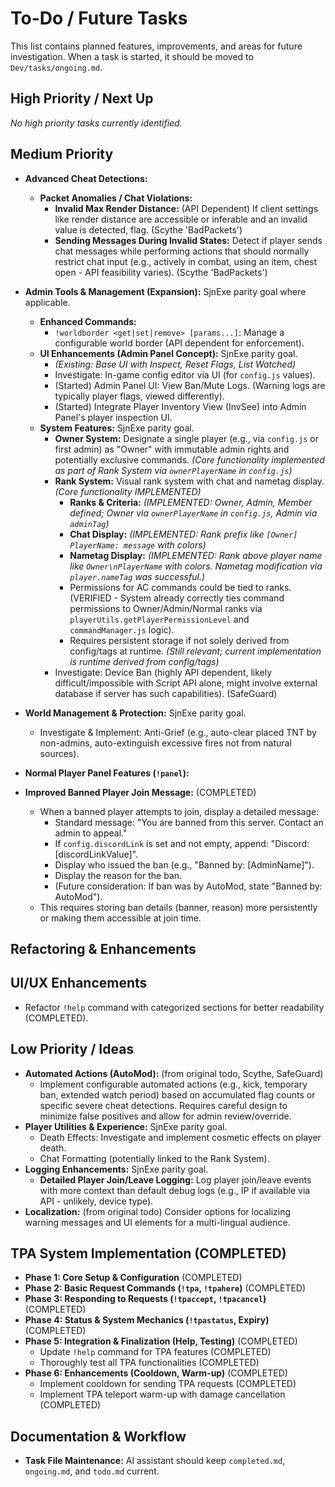 # To-Do / Future Tasks

This list contains planned features, improvements, and areas for future investigation. When a task is started, it should be moved to `Dev/tasks/ongoing.md`.

## High Priority / Next Up
*No high priority tasks currently identified.*

## Medium Priority

*   **Advanced Cheat Detections:**
    *   **Packet Anomalies / Chat Violations:**
        *   **Invalid Max Render Distance:** (API Dependent) If client settings like render distance are accessible or inferable and an invalid value is detected, flag. (Scythe 'BadPackets')
        *   **Sending Messages During Invalid States:** Detect if player sends chat messages while performing actions that should normally restrict chat input (e.g., actively in combat, using an item, chest open - API feasibility varies). (Scythe 'BadPackets')

*   **Admin Tools & Management (Expansion):** SjnExe parity goal where applicable.
    *   **Enhanced Commands:**
        *   `!worldborder <get|set|remove> [params...]`: Manage a configurable world border (API dependent for enforcement).
    *   **UI Enhancements (Admin Panel Concept):** SjnExe parity goal.
        *   *(Existing: Base UI with Inspect, Reset Flags, List Watched)*
        *   Investigate: In-game config editor via UI (for `config.js` values).
        *   (Started) Admin Panel UI: View Ban/Mute Logs. (Warning logs are typically player flags, viewed differently).
        *   (Started) Integrate Player Inventory View (InvSee) into Admin Panel's player inspection UI.
    *   **System Features:** SjnExe parity goal.
        *   **Owner System:** Designate a single player (e.g., via `config.js` or first admin) as "Owner" with immutable admin rights and potentially exclusive commands. *(Core functionality implemented as part of Rank System via `ownerPlayerName` in `config.js`)*
        *   **Rank System:** Visual rank system with chat and nametag display. *(Core functionality IMPLEMENTED)*
            -   **Ranks & Criteria:** *(IMPLEMENTED: Owner, Admin, Member defined; Owner via `ownerPlayerName` in `config.js`, Admin via `adminTag`)*
            -   **Chat Display:** *(IMPLEMENTED: Rank prefix like `[Owner] PlayerName: message` with colors)*
            -   **Nametag Display:** *(IMPLEMENTED: Rank above player name like `Owner\nPlayerName` with colors. Nametag modification via `player.nameTag` was successful.)*
            -   Permissions for AC commands could be tied to ranks. (VERIFIED - System already correctly ties command permissions to Owner/Admin/Normal ranks via `playerUtils.getPlayerPermissionLevel` and `commandManager.js` logic).
            -   Requires persistent storage if not solely derived from config/tags at runtime. *(Still relevant; current implementation is runtime derived from config/tags)*
        *   Investigate: Device Ban (highly API dependent, likely difficult/impossible with Script API alone, might involve external database if server has such capabilities). (SafeGuard)

*   **World Management & Protection:** SjnExe parity goal.
    *   Investigate & Implement: Anti-Grief (e.g., auto-clear placed TNT by non-admins, auto-extinguish excessive fires not from natural sources).

*   **Normal Player Panel Features (`!panel`):**

*   **Improved Banned Player Join Message:** (COMPLETED)
    - When a banned player attempts to join, display a detailed message:
      - Standard message: "You are banned from this server. Contact an admin to appeal."
      - If `config.discordLink` is set and not empty, append: "Discord: [discordLinkValue]".
      - Display who issued the ban (e.g., "Banned by: [AdminName]").
      - Display the reason for the ban.
      - (Future consideration: If ban was by AutoMod, state "Banned by: AutoMod").
    - This requires storing ban details (banner, reason) more persistently or making them accessible at join time.

## Refactoring & Enhancements

## UI/UX Enhancements
- Refactor `!help` command with categorized sections for better readability (COMPLETED).

## Low Priority / Ideas

*   **Automated Actions (AutoMod):** (from original todo, Scythe, SafeGuard)
    *   Implement configurable automated actions (e.g., kick, temporary ban, extended watch period) based on accumulated flag counts or specific severe cheat detections. Requires careful design to minimize false positives and allow for admin review/override.
*   **Player Utilities & Experience:** SjnExe parity goal.
    *   Death Effects: Investigate and implement cosmetic effects on player death.
    *   Chat Formatting (potentially linked to the Rank System).
*   **Logging Enhancements:** SjnExe parity goal.
    *   **Detailed Player Join/Leave Logging:** Log player join/leave events with more context than default debug logs (e.g., IP if available via API - unlikely, device type).
*   **Localization:** (from original todo) Consider options for localizing warning messages and UI elements for a multi-lingual audience.

## TPA System Implementation (COMPLETED)
- **Phase 1: Core Setup & Configuration** (COMPLETED)
- **Phase 2: Basic Request Commands (`!tpa`, `!tpahere`)** (COMPLETED)
- **Phase 3: Responding to Requests (`!tpaccept`, `!tpacancel`)** (COMPLETED)
- **Phase 4: Status & System Mechanics (`!tpastatus`, Expiry)** (COMPLETED)
- **Phase 5: Integration & Finalization (Help, Testing)** (COMPLETED)
  - Update `!help` command for TPA features (COMPLETED)
  - Thoroughly test all TPA functionalities (COMPLETED)
- **Phase 6: Enhancements (Cooldown, Warm-up)** (COMPLETED)
  - Implement cooldown for sending TPA requests (COMPLETED)
  - Implement TPA teleport warm-up with damage cancellation (COMPLETED)

## Documentation & Workflow
*   **Task File Maintenance:** AI assistant should keep `completed.md`, `ongoing.md`, and `todo.md` current.
